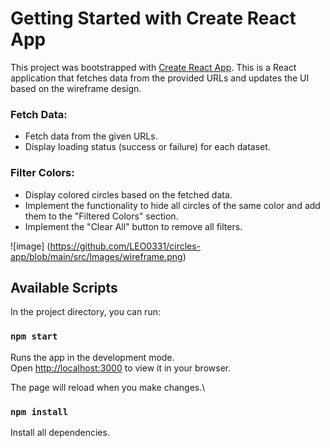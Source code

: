 # Getting Started with Create React App

This project was bootstrapped with [Create React App](https://github.com/facebook/create-react-app). This is a React application that fetches data from the provided URLs and updates the UI based on the wireframe design.

### Fetch Data:

- Fetch data from the given URLs.
- Display loading status (success or failure) for each dataset.

### Filter Colors:

- Display colored circles based on the fetched data.
- Implement the functionality to hide all circles of the same color and add them to the "Filtered Colors" section.
- Implement the "Clear All" button to remove all filters.

![image] (https://github.com/LEO0331/circles-app/blob/main/src/Images/wireframe.png)

## Available Scripts

In the project directory, you can run:

### `npm start`

Runs the app in the development mode.\
Open [http://localhost:3000](http://localhost:3000) to view it in your browser.

The page will reload when you make changes.\

### `npm install`

Install all dependencies.
